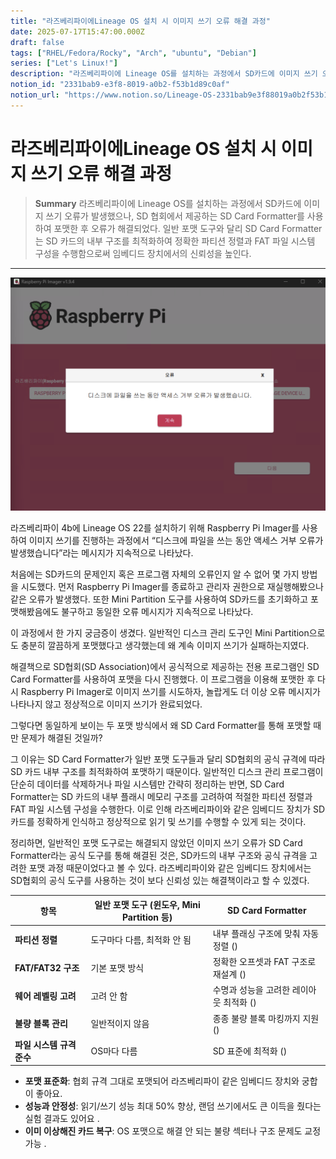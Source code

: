 ```yaml
---
title: "라즈베리파이에Lineage OS 설치 시 이미지 쓰기 오류 해결 과정"
date: 2025-07-17T15:47:00.000Z
draft: false
tags: ["RHEL/Fedora/Rocky", "Arch", "ubuntu", "Debian"]
series: ["Let's Linux!"]
description: "라즈베리파이에 Lineage OS를 설치하는 과정에서 SD카드에 이미지 쓰기 오류가 발생했으나, SD 협회에서 제공하는 SD Card Formatter를 사용하여 포맷한 후 오류가 해결되었다. 일반 포맷 도구와 달리 SD Card Formatter는 SD 카드의 내부 구조를 최적화하여 정확한 파티션 정렬과 FAT 파일 시스템 구성을 수행함으로써 임베디드 장치에서의 신뢰성을 높인다."
notion_id: "2331bab9-e3f8-8019-a0b2-f53b1d89c0af"
notion_url: "https://www.notion.so/Lineage-OS-2331bab9e3f88019a0b2f53b1d89c0af"
---
```


# 라즈베리파이에Lineage OS 설치 시 이미지 쓰기 오류 해결 과정

> **Summary**
> 라즈베리파이에 Lineage OS를 설치하는 과정에서 SD카드에 이미지 쓰기 오류가 발생했으나, SD 협회에서 제공하는 SD Card Formatter를 사용하여 포맷한 후 오류가 해결되었다. 일반 포맷 도구와 달리 SD Card Formatter는 SD 카드의 내부 구조를 최적화하여 정확한 파티션 정렬과 FAT 파일 시스템 구성을 수행함으로써 임베디드 장치에서의 신뢰성을 높인다.

---

![Image](image_f83a8e83688a.png)

라즈베리파이 4b에 Lineage OS 22를 설치하기 위해 Raspberry Pi Imager를 사용하여 이미지 쓰기를 진행하는 과정에서 “디스크에 파일을 쓰는 동안 액세스 거부 오류가 발생했습니다”라는 메시지가 지속적으로 나타났다.

처음에는 SD카드의 문제인지 혹은 프로그램 자체의 오류인지 알 수 없어 몇 가지 방법을 시도했다. 먼저 Raspberry Pi Imager를 종료하고 관리자 권한으로 재실행해봤으나 같은 오류가 발생했다. 또한 Mini Partition 도구를 사용하여 SD카드를 초기화하고 포맷해봤음에도 불구하고 동일한 오류 메시지가 지속적으로 나타났다.

이 과정에서 한 가지 궁금증이 생겼다. 일반적인 디스크 관리 도구인 Mini Partition으로도 충분히 깔끔하게 포맷했다고 생각했는데 왜 계속 이미지 쓰기가 실패하는지였다.

해결책으로 SD협회(SD Association)에서 공식적으로 제공하는 전용 프로그램인 SD Card Formatter를 사용하여 포맷을 다시 진행했다. 이 프로그램을 이용해 포맷한 후 다시 Raspberry Pi Imager로 이미지 쓰기를 시도하자, 놀랍게도 더 이상 오류 메시지가 나타나지 않고 정상적으로 이미지 쓰기가 완료되었다.

그렇다면 동일하게 보이는 두 포맷 방식에서 왜 SD Card Formatter를 통해 포맷할 때만 문제가 해결된 것일까?

그 이유는 SD Card Formatter가 일반 포맷 도구들과 달리 SD협회의 공식 규격에 따라 SD 카드 내부 구조를 최적화하여 포맷하기 때문이다. 일반적인 디스크 관리 프로그램이 단순히 데이터를 삭제하거나 파일 시스템만 간략히 정리하는 반면, SD Card Formatter는 SD 카드의 내부 플래시 메모리 구조를 고려하여 적절한 파티션 정렬과 FAT 파일 시스템 구성을 수행한다. 이로 인해 라즈베리파이와 같은 임베디드 장치가 SD카드를 정확하게 인식하고 정상적으로 읽기 및 쓰기를 수행할 수 있게 되는 것이다.

정리하면, 일반적인 포맷 도구로는 해결되지 않았던 이미지 쓰기 오류가 SD Card Formatter라는 공식 도구를 통해 해결된 것은, SD카드의 내부 구조와 공식 규격을 고려한 포맷 과정 때문이었다고 볼 수 있다. 라즈베리파이와 같은 임베디드 장치에서는 SD협회의 공식 도구를 사용하는 것이 보다 신뢰성 있는 해결책이라고 할 수 있겠다.

| **항목** | **일반 포맷 도구 (윈도우, Mini Partition 등)** | **SD Card Formatter** |
| --- | --- | --- |
| **파티션 정렬** | 도구마다 다름, 최적화 안 됨 | 내부 플래싱 구조에 맞춰 자동 정렬 () |
| **FAT/FAT32 구조** | 기본 포맷 방식 | 정확한 오프셋과 FAT 구조로 재설계 () |
| **웨어 레벨링 고려** | 고려 안 함 | 수명과 성능을 고려한 레이아웃 최적화 () |
| **불량 블록 관리** | 일반적이지 않음 | 종종 불량 블록 마킹까지 지원 () |
| **파일 시스템 규격 준수** | OS마다 다름 | SD 표준에 최적화 () |

- **포맷 표준화**: 협회 규격 그대로 포맷되어 라즈베리파이 같은 임베디드 장치와 궁합이 좋아요.
- **성능과 안정성**: 읽기/쓰기 성능 최대 50% 향상, 랜덤 쓰기에서도 큰 이득을 줬다는 실험 결과도 있어요 .
- **이미 이상해진 카드 복구**: OS 포맷으로 해결 안 되는 불량 섹터나 구조 문제도 교정 가능 .
